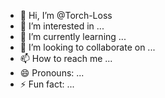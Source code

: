 - 👋 Hi, I’m @Torch-Loss
- 👀 I’m interested in ...
- 🌱 I’m currently learning ...
- 💞️ I’m looking to collaborate on ...
- 📫 How to reach me ...
- 😄 Pronouns: ...
- ⚡ Fun fact: ...

<!---
Torch-Loss/Torch-Loss is a ✨ special ✨ repository because its `README.md` (this file) appears on your GitHub profile.
You can click the Preview link to take a look at your changes.
--->

